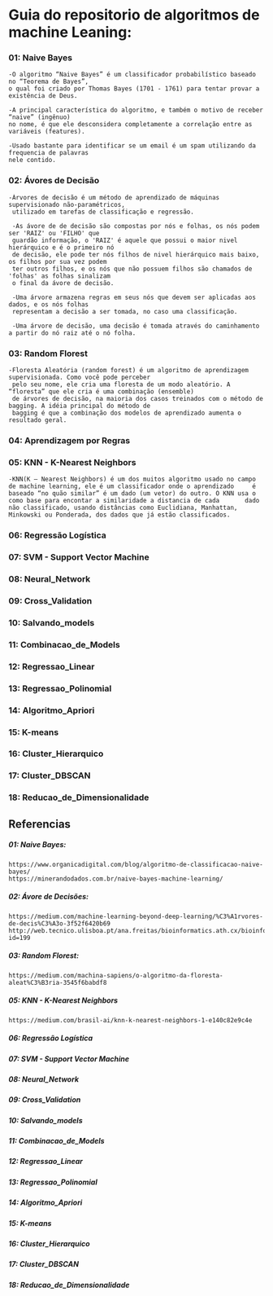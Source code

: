 # Guia do repositorio de algoritmos de machine Leaning:

### 01: Naive Bayes
    -O algoritmo “Naive Bayes” é um classificador probabilístico baseado no “Teorema de Bayes”, 
    o qual foi criado por Thomas Bayes (1701 - 1761) para tentar provar a existência de Deus.
    
    -A principal característica do algoritmo, e também o motivo de receber “naive” (ingênuo) 
    no nome, é que ele desconsidera completamente a correlação entre as variáveis (features).
    
    -Usado bastante para identificar se um email é um spam utilizando da frequencia de palavras
    nele contido. 
    
    
### 02: Ávores de Decisão
    -Árvores de decisão é um método de aprendizado de máquinas supervisionado não-paramétricos,
     utilizado em tarefas de classificação e regressão.
     
     -As ávore de de decisão são compostas por nós e folhas, os nós podem ser 'RAIZ' ou 'FILHO' que
     guardão informação, o 'RAIZ' é aquele que possui o maior nivel hierárquico e é o primeiro nó 
     de decisão, ele pode ter nós filhos de nivel hierárquico mais baixo, os filhos por sua vez podem
     ter outros filhos, e os nós que não possuem filhos são chamados de 'folhas' as folhas sinalizam
     o final da ávore de decisão.
     
     -Uma árvore armazena regras em seus nós que devem ser aplicadas aos dados, e os nós folhas 
     representam a decisão a ser tomada, no caso uma classificação.
     
     -Uma árvore de decisão, uma decisão é tomada através do caminhamento a partir do nó raiz até o nó folha.

### 03: Random Florest
    -Floresta Aleatória (random forest) é um algoritmo de aprendizagem supervisionada. Como você pode perceber
     pelo seu nome, ele cria uma floresta de um modo aleatório. A “floresta” que ele cria é uma combinação (ensemble)
     de árvores de decisão, na maioria dos casos treinados com o método de bagging. A idéia principal do método de 
     bagging é que a combinação dos modelos de aprendizado aumenta o resultado geral.

### 04: Aprendizagem por Regras
    
### 05: KNN - K-Nearest Neighbors
    -KNN(K — Nearest Neighbors) é um dos muitos algoritmo usado no campo de machine learning, ele é um classificador onde o aprendizado     é baseado “no quão similar” é um dado (um vetor) do outro. O KNN usa o como base para encontar a similaridade a distancia de cada       dado não classificado, usando distâncias como Euclidiana, Manhattan, Minkowski ou Ponderada, dos dados que já estão classificados.

### 06: Regressão Logística

### 07: SVM - Support Vector Machine

### 08: Neural_Network

### 09: Cross_Validation

### 10: Salvando_models

### 11: Combinacao_de_Models

### 12: Regressao_Linear

### 13: Regressao_Polinomial

### 14: Algoritmo_Apriori

### 15: K-means

### 16: Cluster_Hierarquico

### 17: Cluster_DBSCAN

### 18: Reducao_de_Dimensionalidade
     
## Referencias 

##### 01: Naive Bayes: 
    https://www.organicadigital.com/blog/algoritmo-de-classificacao-naive-bayes/
    https://minerandodados.com.br/naive-bayes-machine-learning/
    
##### 02: Ávore de Decisões:
    https://medium.com/machine-learning-beyond-deep-learning/%C3%A1rvores-de-decis%C3%A3o-3f52f6420b69
    http://web.tecnico.ulisboa.pt/ana.freitas/bioinformatics.ath.cx/bioinformatics.ath.cx/indexf23d.html?id=199
    
##### 03: Random Florest:
    https://medium.com/machina-sapiens/o-algoritmo-da-floresta-aleat%C3%B3ria-3545f6babdf8
    
##### 05: KNN - K-Nearest Neighbors
    https://medium.com/brasil-ai/knn-k-nearest-neighbors-1-e140c82e9c4e
    
##### 06: Regressão Logística

##### 07: SVM - Support Vector Machine

##### 08: Neural_Network

##### 09: Cross_Validation

##### 10: Salvando_models

##### 11: Combinacao_de_Models

##### 12: Regressao_Linear

##### 13: Regressao_Polinomial

##### 14: Algoritmo_Apriori

##### 15: K-means

##### 16: Cluster_Hierarquico

##### 17: Cluster_DBSCAN

##### 18: Reducao_de_Dimensionalidade
    
